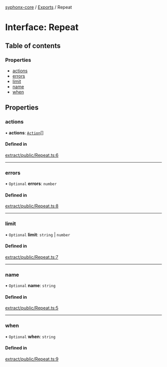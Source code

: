 [syphonx-core](../README.md) / [Exports](../modules.md) / Repeat

# Interface: Repeat

## Table of contents

### Properties

- [actions](Repeat.md#actions)
- [errors](Repeat.md#errors)
- [limit](Repeat.md#limit)
- [name](Repeat.md#name)
- [when](Repeat.md#when)

## Properties

### actions

• **actions**: [`Action`](../modules.md#action)[]

#### Defined in

[extract/public/Repeat.ts:6](https://github.com/dtempx/syphonx-core/blob/09d2037/extract/public/Repeat.ts#L6)

___

### errors

• `Optional` **errors**: `number`

#### Defined in

[extract/public/Repeat.ts:8](https://github.com/dtempx/syphonx-core/blob/09d2037/extract/public/Repeat.ts#L8)

___

### limit

• `Optional` **limit**: `string` \| `number`

#### Defined in

[extract/public/Repeat.ts:7](https://github.com/dtempx/syphonx-core/blob/09d2037/extract/public/Repeat.ts#L7)

___

### name

• `Optional` **name**: `string`

#### Defined in

[extract/public/Repeat.ts:5](https://github.com/dtempx/syphonx-core/blob/09d2037/extract/public/Repeat.ts#L5)

___

### when

• `Optional` **when**: `string`

#### Defined in

[extract/public/Repeat.ts:9](https://github.com/dtempx/syphonx-core/blob/09d2037/extract/public/Repeat.ts#L9)
